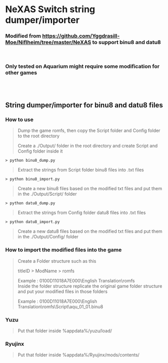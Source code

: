 # NeXAS Switch string dumper/importer
### Modified from https://github.com/Yggdrasill-Moe/Niflheim/tree/master/NeXAS to support binu8 and datu8
</br>

### Only tested on Aquarium might require some modification for other games

</br>
</br>

## String dumper/importer for binu8 and datu8 files

### How to use
> Dump the game romfs, then copy the Script folder and Config folder to the root directory
> 
> Create a ./Output/ folder in the root directory and create Script and Config folder inside it

```> python binu8_dump.py```
> Extract the strings from Script folder binu8 files into .txt files

```> python binu8_import.py```
>Create a new binu8 files based on the modified txt files and put them in the ./Output/Script/ folder

```> python datu8_dump.py```
> Extract the strings from Config folder datu8 files into .txt files

```> python datu8_import.py```
>Create a new datu8 files based on the modified txt files and put them in the ./Output/Config/ folder


### How to import the modified files into the game

> Create a Folder structure such as this
> 
> titleID > ModName > romfs
> 
> Example : 0100D11018A7E000\English Translation\romfs\
> Inside the folder structure replicate the original game folder structure and put your modified files in those folders
> 
> Example : 0100D11018A7E000\English Translation\romfs\Script\aqu_01_01.binu8


### Yuzu

> Put that folder inside %appdata%/yuzu/load/

### Ryujinx

> Put that folder inside %appdata%/Ryujinx/mods/contents/





